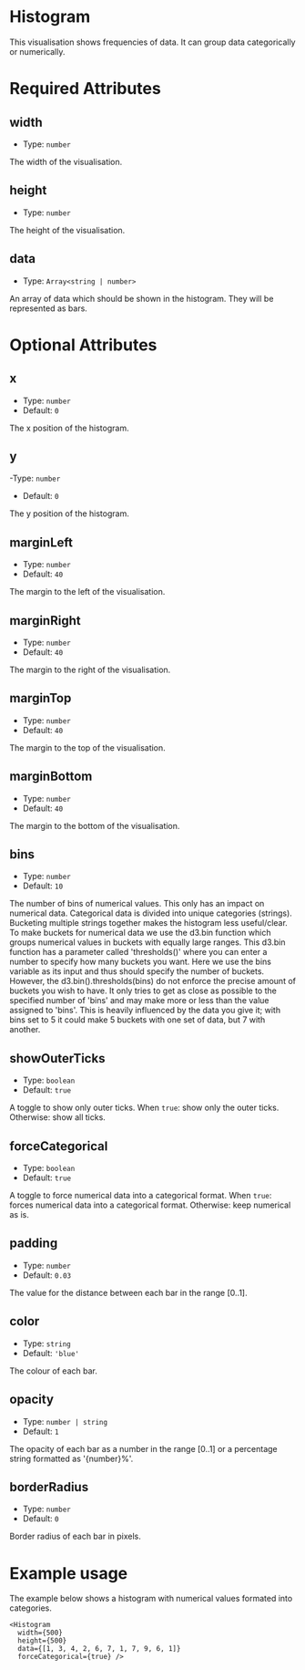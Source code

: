 # Histogram

This visualisation shows frequencies of data. It can group data categorically or numerically.

# Required Attributes

## width

- Type: `number`

The width of the visualisation.

## height

- Type: `number`

The height of the visualisation.

## data

- Type: `Array<string | number>`

An array of data which should be shown in the histogram. They will be represented as bars.

# Optional Attributes

## x

- Type: `number`
- Default: `0`

The x position of the histogram.

## y

-Type: `number`

- Default: `0`

The y position of the histogram.

## marginLeft

- Type: `number`
- Default: `40`

The margin to the left of the visualisation.

## marginRight

- Type: `number`
- Default: `40`

The margin to the right of the visualisation.

## marginTop

- Type: `number`
- Default: `40`

The margin to the top of the visualisation.

## marginBottom

- Type: `number`
- Default: `40`

The margin to the bottom of the visualisation.

## bins

- Type: `number`
- Default: `10`

The number of bins of numerical values. This only has an impact on numerical data.
Categorical data is divided into unique categories (strings).
Bucketing multiple strings together makes the histogram less useful/clear.
To make buckets for numerical data we use the d3.bin function which groups numerical values in buckets with equally large ranges.
This d3.bin function has a parameter called 'thresholds()' where you can enter a number to specify how many buckets you want. Here we use the bins variable as its input and thus should specify the number of buckets.
However, the d3.bin().thresholds(bins) do not enforce the precise amount of buckets you wish to have.
It only tries to get as close as possible to the specified number of 'bins' and may make more or less than the value assigned to 'bins'.
This is heavily influenced by the data you give it; with bins set to 5 it could make 5 buckets with one set of data, but 7 with another.

## showOuterTicks

- Type: `boolean`
- Default: `true`

A toggle to show only outer ticks.
When `true`: show only the outer ticks.
Otherwise: show all ticks.

## forceCategorical

- Type: `boolean`
- Default: `true`

A toggle to force numerical data into a categorical format.
When `true`: forces numerical data into a categorical format.
Otherwise: keep numerical as is.

## padding

- Type: `number`
- Default: `0.03`

The value for the distance between each bar in the range [0..1].

## color

- Type: `string`
- Default: `'blue'`

The colour of each bar.

## opacity

- Type: `number | string`
- Default: `1`

The opacity of each bar as a number in the range [0..1] or
a percentage string formatted as '{number}%'.

## borderRadius

- Type: `number`
- Default: `0`

Border radius of each bar in pixels.

# Example usage

The example below shows a histogram with numerical values formated into categories.

```svelte
<Histogram
  width={500}
  height={500}
  data={[1, 3, 4, 2, 6, 7, 1, 7, 9, 6, 1]}
  forceCategorical={true} />
```
